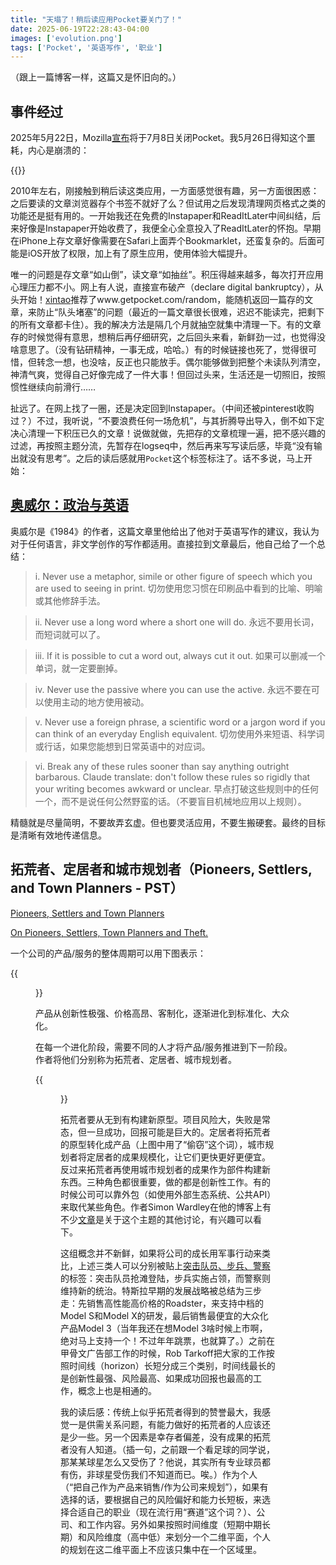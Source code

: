 ```yaml
---
title: "天塌了！稍后读应用Pocket要关门了！"
date: 2025-06-19T22:28:43-04:00
images: ['evolution.png']
tags: ['Pocket', '英语写作', '职业']
---
```


（跟上一篇博客一样，这篇又是怀旧向的。）

## 事件经过

2025年5月22日，Mozilla[宣布](https://support.mozilla.org/en-US/kb/future-of-pocket)将于7月8日关闭Pocket。我5月26日得知这个噩耗，内心是崩溃的：

{{<x user="davidfeng88" id="1926968459113406743">}}

2010年左右，刚接触到稍后读这类应用，一方面感觉很有趣，另一方面很困惑：之后要读的文章浏览器存个书签不就好了么？但试用之后发现清理网页格式之类的功能还是挺有用的。一开始我还在免费的Instapaper和ReadItLater中间纠结，后来好像是Instapaper开始收费了，我便全心全意投入了ReadItLater的怀抱。早期在iPhone上存文章好像需要在Safari上面弄个Bookmarklet，还蛮复杂的。后面可能是iOS开放了权限，加上有了原生应用，使用体验大幅提升。

唯一的问题是存文章“如山倒”，读文章“如抽丝”。积压得越来越多，每次打开应用心理压力都不小。网上有人说，直接宣布破产（declare digital bankruptcy），从头开始！[xintao](https://x.com/laixintao)推荐了www.getpocket.com/random，能随机返回一篇存的文章，来防止“队头堵塞”的问题（最近的一篇文章很长很难，迟迟不能读完，把剩下的所有文章都卡住）。我的解决方法是隔几个月就抽空就集中清理一下。有的文章存的时候觉得有意思，想稍后再仔细研究，之后回头来看，新鲜劲一过，也觉得没啥意思了。（没有钻研精神，一事无成，哈哈。）有的时候链接也死了，觉得很可惜，但转念一想，也没啥，反正也只能放手。偶尔能够做到把整个未读队列清空，神清气爽，觉得自己好像完成了一件大事！但回过头来，生活还是一切照旧，按照惯性继续向前滑行……

扯远了。在网上找了一圈，还是决定回到Instapaper。（中间还被pinterest收购过？）不过，我听说，“不要浪费任何一场危机”，与其折腾导出导入，倒不如下定决心清理一下积压已久的文章！说做就做，先把存的文章梳理一遍，把不感兴趣的过滤，再按照主题分流，先暂存在logseq中，然后再来写写读后感，毕竟“没有输出就没有思考”。之后的读后感就用`Pocket`这个标签标注了。话不多说，马上开始：

## [奥威尔：政治与英语](https://www.orwellfoundation.com/the-orwell-foundation/orwell/essays-and-other-works/politics-and-the-english-language/)

奥威尔是《1984》的作者，这篇文章里他给出了他对于英语写作的建议，我认为对于任何语言，非文学创作的写作都适用。直接拉到文章最后，他自己给了一个总结：

>   i. Never use a metaphor, simile or other figure of speech which you are used to seeing in print. 切勿使用您习惯在印刷品中看到的比喻、明喻或其他修辞手法。

> ii. Never use a long word where a short one will do. 永远不要用长词，而短词就可以了。

> iii. If it is possible to cut a word out, always cut it out. 如果可以删减一个单词，就一定要删掉。

> iv. Never use the passive where you can use the active. 永远不要在可以使用主动的地方使用被动。

> v. Never use a foreign phrase, a scientific word or a jargon word if you can think of an everyday English equivalent. 切勿使用外来短语、科学词或行话，如果您能想到日常英语中的对应词。

> vi. Break any of these rules sooner than say anything outright barbarous. Claude translate: don't follow these rules so rigidly that your writing becomes awkward or unclear. 早点打破这些规则中的任何一个，而不是说任何公然野蛮的话。（不要盲目机械地应用以上规则）。

精髓就是尽量简明，不要故弄玄虚。但也要灵活应用，不要生搬硬套。最终的目标是清晰有效地传递信息。

## 拓荒者、定居者和城市规划者（Pioneers, Settlers, and Town Planners - PST）

[Pioneers, Settlers and Town Planners](https://blog.gardeviance.org/2012/06/pioneers-settlers-and-town-planners.html)

[On Pioneers, Settlers, Town Planners and Theft.](https://blog.gardeviance.org/2015/03/on-pioneers-settlers-town-planners-and.html)

一个公司的产品/服务的整体周期可以用下图表示：

{{<figure src="./evolution.png" title="产品进化图">}}

产品从创新性极强、价格高昂、客制化，逐渐进化到标准化、大众化。

在每一个进化阶段，需要不同的人才将产品/服务推进到下一阶段。作者将他们分别称为拓荒者、定居者、城市规划者。

{{<figure src="./steals.png" title="拓荒者、定居者、城市规划者的作用和互相关系">}}

拓荒者要从无到有构建新原型。项目风险大，失败是常态，但一旦成功，回报可能是巨大的。定居者将拓荒者的原型转化成产品（上图中用了“偷窃”这个词），城市规划者将定居者的成果规模化，让它们更快更好更便宜。反过来拓荒者再使用城市规划者的成果作为部件构建新东西。三种角色都很重要，做的都是创新性工作。有的时候公司可以靠外包（如使用外部生态系统、公共API）来取代某些角色。作者Simon Wardley在他的博客上有不少[文章](https://blog.gardeviance.org/search/label/PST)是关于这个主题的其他讨论，有兴趣可以看下。

这组概念并不新鲜，如果将公司的成长用军事行动来类比，上述三类人可以分别被贴上[突击队员、步兵、警察](https://blog.gardeviance.org/2014/11/bimodal-it-is-long-hand-for-snafu.html)的标签：突击队员抢滩登陆，步兵实施占领，而警察则维持新的统治。特斯拉早期的发展战略被总结为三步走：先销售高性能高价格的Roadster，来支持中档的Model S和Model X的研发，最后销售最便宜的大众化产品Model 3（当年我还在想Model 3啥时候上市啊，绝对马上支持一个！不过年年跳票，也就算了。）之前在甲骨文广告部工作的时候，Rob Tarkoff把大家的工作按照时间线（horizon）长短分成三个类别，时间线最长的是创新性最强、风险最高、如果成功回报也最高的工作，概念上也是相通的。

我的读后感：传统上似乎拓荒者得到的赞誉最大，我感觉一是供需关系问题，有能力做好的拓荒者的人应该还是少一些。另一个因素是幸存者偏差，没有成果的拓荒者没有人知道。（插一句，之前跟一个看足球的同学说，那某某球星怎么又受伤了？他说，其实所有专业球员都有伤，非球星受伤我们不知道而已。唉。）作为个人（“把自己作为产品来销售/作为公司来规划”），如果有选择的话，要根据自己的风险偏好和能力长短板，来选择合适自己的职业（现在流行用“赛道”这个词？）、公司、和工作内容。另外如果按照时间维度（短期中期长期）和风险维度（高中低）来划分一个二维平面，个人的规划在这二维平面上不应该只集中在一个区域里。
